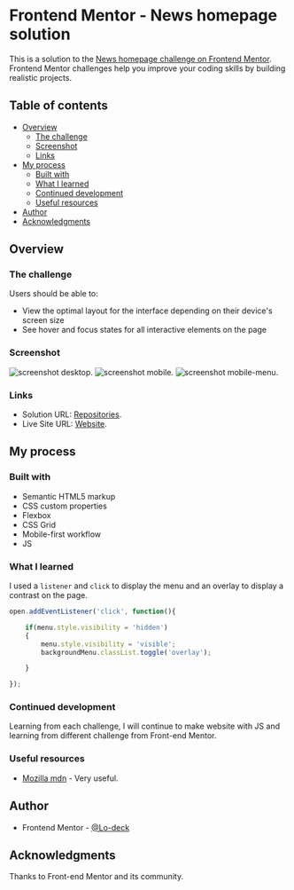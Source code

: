 # Frontend Mentor - News homepage solution

This is a solution to the [News homepage challenge on Frontend Mentor](https://www.frontendmentor.io/challenges/news-homepage-H6SWTa1MFl). Frontend Mentor challenges help you improve your coding skills by building realistic projects. 

## Table of contents

- [Overview](#overview)
  - [The challenge](#the-challenge)
  - [Screenshot](#screenshot)
  - [Links](#links)
- [My process](#my-process)
  - [Built with](#built-with)
  - [What I learned](#what-i-learned)
  - [Continued development](#continued-development)
  - [Useful resources](#useful-resources)
- [Author](#author)
- [Acknowledgments](#acknowledgments)

## Overview

### The challenge

Users should be able to:

- View the optimal layout for the interface depending on their device's screen size
- See hover and focus states for all interactive elements on the page

### Screenshot

![screenshot desktop](https://github.com/Lo-Deck/News-homepage/blob/main/screenshot/News%20homepage-desktop.png).
![screenshot mobile](https://github.com/Lo-Deck/News-homepage/blob/main/screenshot/News%20homepage-mobile.png).
![screenshot mobile-menu](https://github.com/Lo-Deck/News-homepage/blob/main/screenshot/News%20homepage-menu.png).


### Links

- Solution URL: [Repositories](https://github.com/Lo-Deck/News-homepage).
- Live Site URL: [Website](https://lo-deck.github.io/News-homepage/).

## My process

### Built with

- Semantic HTML5 markup
- CSS custom properties
- Flexbox
- CSS Grid
- Mobile-first workflow
- JS


### What I learned


I used a `listener` and `click` to display the menu and an overlay to display a contrast on the page.


```js
open.addEventListener('click', function(){

    if(menu.style.visibility = 'hidden')
    {
        menu.style.visibility = 'visible';
        backgroundMenu.classList.toggle('overlay');

    }

});
```


### Continued development

Learning from each challenge, I will continue to make website with JS and learning from different challenge from Front-end Mentor.


### Useful resources

- [Mozilla mdn](https://developer.mozilla.org/) - Very useful.


## Author

- Frontend Mentor - [@Lo-deck](https://www.frontendmentor.io/profile/Lo-Deck)


## Acknowledgments

Thanks to Front-end Mentor and its community.